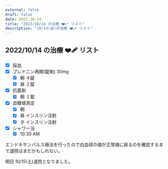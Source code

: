 ```yaml
---
external: false
draft: false
date: 2022-10-14
title: "2022/10/14 の治療 ❤️‍🩹 リスト"
description: "10/14(金)の治療 ❤️‍🩹 リスト"
---
```


## 2022/10/14 の治療 ❤️‍🩹 リスト

- [x] 採血
- [x] プレドニン再開(錠剤) 30mg
  - [x] 朝 ４錠
  - [x] 昼 ２錠
- [x] 抗菌剤
  - [x] 朝 １錠
- [x] 血糖値測定
  - [x] 朝
  - [x] 昼 インスリン注射
  - [x] 夕 インスリン注射
- [x] シャワー浴
  - [x] 10:30 AM

エンドキサンパルス療法を行ったので白血球の値が正常値に戻るのを確認するまで退院はまだかもしれない。

明日 10/15(土)退院となりました。
